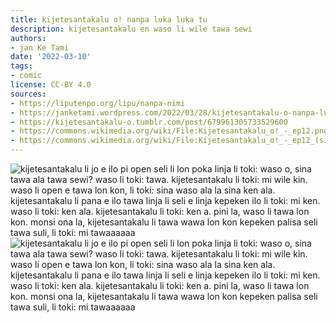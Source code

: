 ```yaml
---
title: kijetesantakalu o! nanpa luka luka tu
description: kijetesantakalu en waso li wile tawa sewi
authors:
- jan Ke Tami
date: '2022-03-10'
tags:
- comic
license: CC-BY 4.0
sources:
- https://liputenpo.org/lipu/nanpa-nimi
- https://janketami.wordpress.com/2022/03/28/kijetesantakalu-o-nanpa-luka-luka-tu/
- https://kijetesantakalu-o.tumblr.com/post/679961305733529600
- https://commons.wikimedia.org/wiki/File:Kijetesantakalu_o!_-_ep12.png
- https://commons.wikimedia.org/wiki/File:Kijetesantakalu_o!_-_ep12_(sitelen_pona).png
---
```


![kijetesantakalu li jo e ilo pi open seli li lon poka linja li toki: waso o, sina tawa ala tawa sewi? waso li toki: tawa. kijetesantakalu li toki: mi wile kin. waso li open e tawa lon kon, li toki: sina waso ala la sina ken ala. kijetesantakalu li pana e ilo tawa linja li seli e linja kepeken ilo li toki: mi ken. waso li toki: ken ala. kijetesantakalu li toki: ken a. pini la, waso li tawa lon kon. monsi ona la, kijetesantakalu li tawa wawa lon kon kepeken palisa seli tawa suli, li toki: mi tawaaaaaa](https://upload.wikimedia.org/wikipedia/commons/7/7b/Kijetesantakalu_o%21_-_ep12.png)
![kijetesantakalu li jo e ilo pi open seli li lon poka linja li toki: waso o, sina tawa ala tawa sewi? waso li toki: tawa. kijetesantakalu li toki: mi wile kin. waso li open e tawa lon kon, li toki: sina waso ala la sina ken ala. kijetesantakalu li pana e ilo tawa linja li seli e linja kepeken ilo li toki: mi ken. waso li toki: ken ala. kijetesantakalu li toki: ken a. pini la, waso li tawa lon kon. monsi ona la, kijetesantakalu li tawa wawa lon kon kepeken palisa seli tawa suli, li toki: mi tawaaaaaa](https://upload.wikimedia.org/wikipedia/commons/c/cd/Kijetesantakalu_o%21_-_ep12_%28sitelen_pona%29.png)